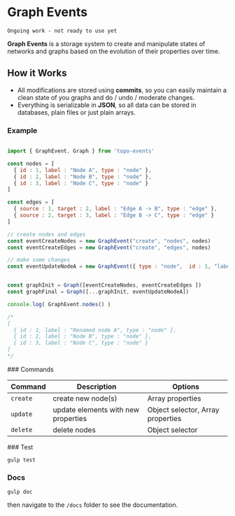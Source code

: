 # Graph Events

    Ongoing work - not ready to use yet

**Graph Events** is a storage system to create and manipulate states of networks and graphs based on the evolution of their properties over time.


## How it Works

* All modifications are stored using **commits**, so you can easily maintain a clean state of you graphs and do / undo / moderate changes.
* Everything is serializable in **JSON**, so all data can be stored in databases, plain files or just plain arrays.

### Example

```js

import { GraphEvent, Graph } from 'topo-events'

const nodes = [
  { id : 1, label : "Node A", type : "node" },
  { id : 2, label : "Node B", type : "node" },
  { id : 3, label : "Node C", type : "node" }
]

const edges = [
  { source : 1, target : 2, label : "Edge A -> B", type : "edge" },
  { source : 2, target : 3, label : "Edge B -> C", type : "edge" }
]

// create nodes and edges
const eventCreateNodes = new GraphEvent("create", "nodes", nodes)
const eventCreateEdges = new GraphEvent("create", "edges", nodes)

// make some changes
const eventUpdateNodeA = new GraphEvent({ type : "node",  id : 1, "label" : "Renamed node A" })


const graphInit = Graph([eventCreateNodes, eventCreateEdges ])
const graphFinal = Graph([...graphInit, eventUpdateNodeA])

console.log( GraphEvent.nodes() )

/*
[
  { id : 1, label : "Renamed node A", type : "node" },
  { id : 2, label : "Node B", type : "node" },
  { id : 3, label : "Node C", type : "node" }
]
*/


```

### Commands

| Command | Description | Options |
|------|------|------|
| `create` | create new node(s) | Array properties |
| `update` | update elements with new properties | Object selector, Array properties |
| `delete` | delete nodes | Object selector|


### Test

    gulp test

### Docs

    gulp doc

then navigate to the `/docs` folder to see the documentation.
